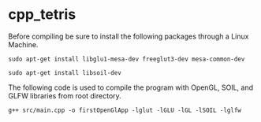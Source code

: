 # cpp_tetris

Before compiling be sure to install the following packages through a Linux Machine.

```
sudo apt-get install libglu1-mesa-dev freeglut3-dev mesa-common-dev

sudo apt-get install libsoil-dev
```

The following code is used to compile the program with OpenGL, SOIL, and GLFW libraries from root directory.

`g++ src/main.cpp -o firstOpenGlApp -lglut -lGLU -lGL -lSOIL -lglfw`
